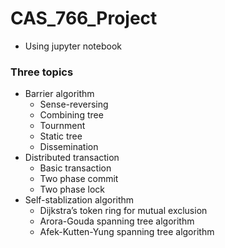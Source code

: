 # CAS_766_Project
- Using jupyter notebook

### Three topics
- Barrier algorithm
  - Sense-reversing
  - Combining tree
  - Tournment
  - Static tree
  - Dissemination
- Distributed transaction
  - Basic transaction
  - Two phase commit
  - Two phase lock
- Self-stablization algorithm
  - Dijkstra’s token ring for mutual exclusion
  - Arora-Gouda spanning tree algorithm
  - Afek-Kutten-Yung spanning tree algorithm
